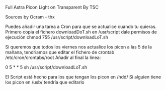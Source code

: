 Full Astra Picon
Light on Transparent
By TSC

Sources by Ocram - thx


Puedes añadir una tarea a Cron para que se actualice cuando tu quieras.
Primero copia el fichero downloadDoT.sh en /usr/script
dale permisos de ejecución chmod 755 /usr/script/downloadLoT.sh

Si queremos que todos los viernes nos actualice los picon a las 5 de la mañana, tendriamos que editar el fichero de crontab /etc/cron/crontabs/root
Añadir al final la linea:

0 5 * * 5 sh /usr/script/downloadLoT.sh

El Script está hecho para los que tengan los picon en /hdd/
Si alguien tiene los picon en /usb/ tendría que editarlo
